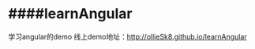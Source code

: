 ####learnAngular
=============================
学习angular的demo
线上demo地址：http://ollieSk8.github.io/learnAngular